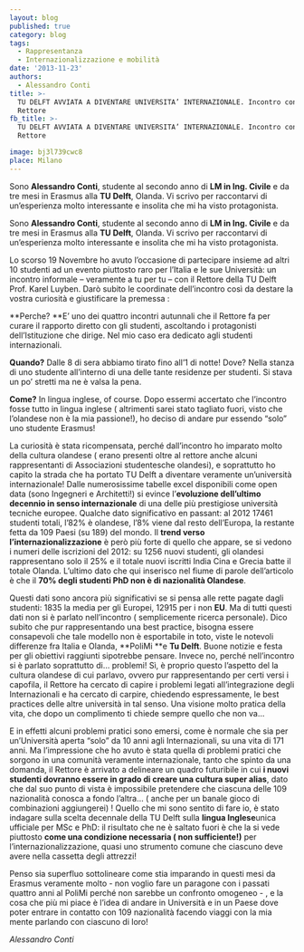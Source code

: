 ```yaml
---
layout: blog
published: true
category: blog
tags:
  - Rappresentanza
  - Internazionalizzazione e mobilità
date: '2013-11-23'
authors:
  - Alessandro Conti
title: >-
  TU DELFT AVVIATA A DIVENTARE UNIVERSITA’ INTERNAZIONALE. Incontro con il
  Rettore
fb_title: >-
  TU DELFT AVVIATA A DIVENTARE UNIVERSITA’ INTERNAZIONALE. Incontro con il
  Rettore

image: bj3l739cwc8
place: Milano
---
```


Sono **Alessandro Conti**, studente al secondo anno di **LM in Ing. Civile** e da tre mesi in Erasmus alla **TU Delft**, Olanda. Vi scrivo per raccontarvi di un’esperienza molto interessante e insolita che mi ha visto protagonista.

Sono **Alessandro Conti**, studente al secondo anno di **LM in Ing. Civile** e da tre mesi in Erasmus alla **TU Delft**, Olanda. Vi scrivo per raccontarvi di un’esperienza molto interessante e insolita che mi ha visto protagonista.

Lo scorso 19 Novembre ho avuto l’occasione di partecipare insieme ad altri 10 studenti ad un evento piuttosto raro per l’Italia e le sue Università: un incontro informale – veramente a tu per tu – con il Rettore della TU Delft Prof. Karel Luyben. Darò subito le coordinate dell’incontro così da destare la vostra curiosità e giustificare la premessa :

**Perche? **E’ uno dei quattro incontri autunnali che il Rettore fa per curare il rapporto diretto con gli studenti, ascoltando i protagonisti dell’Istituzione che dirige. Nel mio caso era dedicato agli studenti internazionali.

**Quando?** Dalle 8 di sera abbiamo tirato fino all’1 di notte! Dove? Nella stanza di uno studente all’interno di una delle tante residenze per studenti. Si stava un po’ stretti ma ne è valsa la pena.

**Come?** In lingua inglese, of course. Dopo essermi accertato che l’incontro fosse tutto in lingua inglese ( altrimenti sarei stato tagliato fuori, visto che l’olandese non è la mia passione!), ho deciso di andare pur essendo “solo” uno studente Erasmus!

La curiosità è stata ricompensata, perché dall’incontro ho imparato molto della cultura olandese ( erano presenti oltre al rettore anche alcuni rappresentanti di Associazioni studentesche olandesi), e soprattutto ho capito la strada che ha portato TU Delft a diventare veramente un’università internazionale! Dalle numerosissime tabelle excel disponibili come open data (sono Ingegneri e Architetti!) si evince l’**evoluzione dell’ultimo decennio in senso internazionale** di una delle più prestigiose università tecniche europee. Qualche dato significativo en passant: al 2012 17461 studenti totali, l’82% è olandese, l’8% viene dal resto dell’Europa, la restante fetta da 109 Paesi (su 189) del mondo. Il **trend verso l’internazionalizzazione** è però più forte di quello che appare, se si vedono i numeri delle iscrizioni del 2012: su 1256 nuovi studenti, gli olandesi rappresentano solo il 25% e il totale nuovi iscritti India Cina e Grecia batte il totale Olanda. L’ultimo dato che qui inserisco nel fiume di parole dell’articolo è che il **70% degli studenti PhD non è di nazionalità Olandese**.

Questi dati sono ancora più significativi se si pensa alle rette pagate dagli studenti: 1835 la media per gli Europei, 12915 per i non **EU**. Ma di tutti questi dati non si è parlato nell’incontro ( semplicemente ricerca personale). Dico subito che pur rappresentando una best practice, bisogna essere consapevoli che tale modello non è esportabile in toto, viste le notevoli differenze fra Italia e Olanda, **PoliMi **e **Tu Delft**. Buone notizie e festa per gli obiettivi raggiunti sipotrebbe pensare. Invece no, perché nell’incontro si è parlato soprattutto di… problemi! Sì, è proprio questo l’aspetto del la cultura olandese di cui parlavo, ovvero pur rappresentando per certi versi i capofila, il Rettore ha cercato di capire i problemi legati all’integrazione degli Internazionali e ha cercato di carpire, chiedendo espressamente, le best practices delle altre università in tal senso. Una visione molto pratica della vita, che dopo un complimento ti chiede sempre quello che non va…

E in effetti alcuni problemi pratici sono emersi, come è normale che sia per un’Università aperta “solo” da 10 anni agli Internazionali, su una vita di 171 anni. Ma l’impressione che ho avuto è stata quella di problemi pratici che sorgono in una comunità veramente internazionale, tanto che spinto da una domanda, il Rettore è arrivato a delineare un quadro futuribile in cui **i nuovi studenti dovranno essere in grado di creare una cultura super alias**, dato che dal suo punto di vista è impossibile pretendere che ciascuna delle 109 nazionalità conosca a fondo l’altra… ( anche per un banale gioco di combinazioni aggiungerei) ! Quello che mi sono sentito di fare io, è stato indagare sulla scelta decennale della TU Delft sulla **lingua Inglese**unica ufficiale per MSc e PhD: il risultato che ne è saltato fuori è che la si vede piuttosto **come una condizione necessaria ( non sufficiente!)** per l’internazionalizzazione, quasi uno strumento comune che ciascuno deve avere nella cassetta degli attrezzi!

Penso sia superfluo sottolineare come stia imparando in questi mesi da Erasmus veramente molto - non voglio fare un paragone con i passati quattro anni al PoliMi perché non sarebbe un confronto omogeneo - , e la cosa che più mi piace è l’idea di andare in Università e in un Paese dove poter entrare in contatto con 109 nazionalità facendo viaggi con la mia mente parlando con ciascuno di loro!

_Alessandro Conti_
